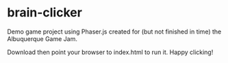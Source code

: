 # brain-clicker
Demo game project using Phaser.js created for (but not finished in time) the Albuquerque Game Jam.

Download then point your browser to index.html to run it. Happy clicking!
